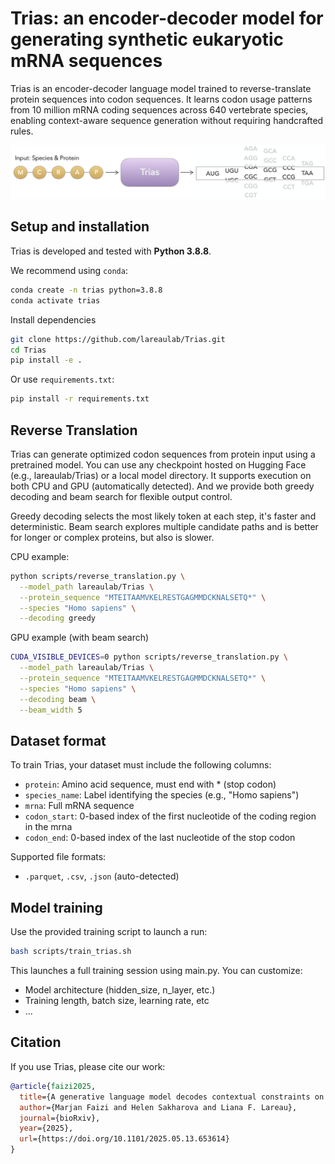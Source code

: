# Trias: an encoder-decoder model for generating synthetic eukaryotic mRNA sequences

Trias is an encoder-decoder language model trained to reverse-translate protein sequences into codon sequences. It learns codon usage patterns from 10 million mRNA coding sequences across 640 vertebrate species, enabling context-aware sequence generation without requiring handcrafted rules.

<p align="center">
  <img src="overview.png" alt="Model Overview" width="700"/>
</p>


## Setup and installation

Trias is developed and tested with **Python 3.8.8**. 

We recommend using `conda`:
```bash
conda create -n trias python=3.8.8
conda activate trias
```

Install dependencies
```bash
git clone https://github.com/lareaulab/Trias.git
cd Trias
pip install -e .
```
Or use `requirements.txt`:
```bash
pip install -r requirements.txt
```


## Reverse Translation

Trias can generate optimized codon sequences from protein input using a pretrained model. You can use any checkpoint hosted on Hugging Face (e.g., lareaulab/Trias) or a local model directory. It supports execution on both CPU and GPU (automatically detected). And we provide both greedy decoding and beam search for flexible output control.

Greedy decoding selects the most likely token at each step, it's faster and deterministic. Beam search explores multiple candidate paths and is better for longer or complex proteins, but also is slower.

CPU example:
```bash
python scripts/reverse_translation.py \
  --model_path lareaulab/Trias \
  --protein_sequence "MTEITAAMVKELRESTGAGMMDCKNALSETQ*" \
  --species "Homo sapiens" \
  --decoding greedy
```

GPU example (with beam search)
```bash
CUDA_VISIBLE_DEVICES=0 python scripts/reverse_translation.py \
  --model_path lareaulab/Trias \
  --protein_sequence "MTEITAAMVKELRESTGAGMMDCKNALSETQ*" \
  --species "Homo sapiens" \
  --decoding beam \
  --beam_width 5
```

## Dataset format

To train Trias, your dataset must include the following columns:
- `protein`: Amino acid sequence, must end with * (stop codon)
- `species_name`: Label identifying the species (e.g., "Homo sapiens")
- `mrna`: Full mRNA sequence
- `codon_start`: 0-based index of the first nucleotide of the coding region in the mrna
- `codon_end`: 0-based index of the last nucleotide of the stop codon

Supported file formats:
- `.parquet`, `.csv`, `.json` (auto-detected)


## Model training

Use the provided training script to launch a run:
```bash
bash scripts/train_trias.sh
```
This launches a full training session using main.py. You can customize:

- Model architecture (hidden_size, n_layer, etc.)
- Training length, batch size, learning rate, etc
- ...


## Citation

If you use Trias, please cite our work:

```bibtex
@article{faizi2025,
  title={A generative language model decodes contextual constraints on codon choice for mRNA design},
  author={Marjan Faizi and Helen Sakharova and Liana F. Lareau},
  journal={bioRxiv},
  year={2025},
  url={https://doi.org/10.1101/2025.05.13.653614}
}
```
